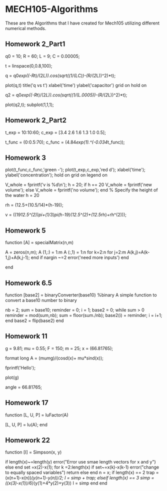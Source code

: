 # MECH105-Algorithms
These are the Algorithms that I have created for Mech105 utilizing different numerical methods.

## Homework 2_Part1

q0 = 10;
R = 60;
L = 9;
C = 0.00005;


t = linspace(0,0.8,100);


q = q0*exp((-R*t)/(2*L)).*cos(sqrt((1/(L*C))-(R/(2*L))^2)*t);


plot(q,t)
title('q vs t')
xlabel('time')
ylabel('capacitor')
grid on
hold on

q2 = q0*exp((-R*t)/(2*L)).*cos(sqrt((1/(L*.0005))-(R/(2*L))^2)*t);


plot(q2,t);
subplot(1,1,1);


## Homework 2_Part2


t_exp = 10:10:60;
c_exp = [3.4 2.6 1.6 1.3 1.0 0.5];


t_func = (0:0.5:70);
c_func = (4.84*exp(1).^(-0.034*t_func));

## Homework 3

plot(t_func,c_func,'green -');
plot(t_exp,c_exp,'red d');
xlabel('time');
ylabel('concentration');
hold on
grid on
legend on


V_whole = fprintf('v is %d\n');
h = 20;
if h == 20
    V_whole = fprintf('new volume');
else 
    V_whole = fprintf('no volume');
end
% Specify the height of the water
h = 20

rh = (12.5+(10.5/14)*(h-19));

v = ((19*12.5^(2))*pi+(1/3)*pi*(h-19)*(12.5^(2)+(12.5*rh)+rh^(2)));

## Homework 5

function [A] = specialMatrix(n,m)

A = zeros(n,m);
A (1,:) = 1:m
A (:,1) = 1:n
for k=2:n
    for j=2:m
    A(k,j)=A(k-1,j)+A(k,j-1);
end
if nargin ~=2
    error('need more inputs')
end

end

## Homework 6.5

function [base2] = binaryConverter(base10)
%binary A simple function to convert a base10 number to binary

nb = 2;
sum = base10;
reminder = 0;
i = 1;
base2 = 0;
while sum > 0
    reminder = mod(sum,nb);
    sum = floor(sum./nb);
    base2(i) = reminder;
    i = i+1;
end
base2 = flip(base2)
end

## Homework 11

g = 9.81;
mu = 0.55;
F = 150;
m = 25;
x = (66.81765);

format long
A = (mu*m*g)/(cosd(x)+ mu*sind(x));

fprintf('Hello');

plot(g)

angle = 66.81765;

## Homework 17

function [L, U, P] = luFactor(A)

[L, U, P] = lu(A);
end

## Homework 22

function [I] = Simpson(x, y)

if length(x)~=length(y)
    error("Error use smae length vectors for x and y")
else
end
set =x(2)-x(1);
for k =2:length(x)
    if set~=x(k)-x(k-1)
        error("change to equally spaced variables")
        return
    else
    end
    n = x;
   if length(x) == 2
       trap = (x(n+1)-x(n))*(y(n+1)-y(n))/2;
       I = simp + trap;
   elseif length(x) == 3
       simp = ((x(3)-x(1))/6)*(y(1)+4*y(2)+y(3))
    I = simp
   end
end
